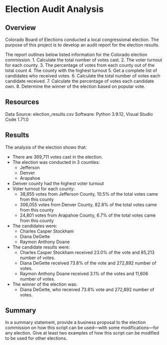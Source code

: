 # Election Audit Analysis

## Overview 
Colorado Board of Elections conducted a local congressional election. The purpose of this project is to develop an audit report for the election results. 

The report outlines below listed information for the Colorado election commission.
    1. Calculate the total number of votes cast.
    2. The voter turnout for each county.
    3. The percentage of votes from each county out of the total count
    4. The county with the highest turnout
    5. Get a complete list of candidates who received votes.
    6. Calculate the total number of votes each candidate received.
    7. Calculate the percentage of votes each candidate own.
    8. Determine the winner of the election based on popular vote.

## Resources
Data Source: election_results.csv Software: Python 3.9.12, Visual Studio Code 1.71.0

## Results
The analysis of the election shows that:

- There are 369,711 votes cast in the election.
- The election was conducted in 3 counties: 
    - Jefferson
    - Denver
    - Arapahoe
- Denver county had the highest voter turnout
- Voter turnout for each county:
    - 38,855 votes from Jefferson County, 10.5% of the total votes came from this county
    - 306,055 votes from Denver County, 82.8% of the total votes came from this county
    - 24,801 votes from Arapahoe County, 6.7% of the total votes came from this county
- The candidates were:
    - Charles Casper Stockham
    - Diana DeGette
    - Raymon Anthony Doane
- The candidate results were:
    - Charles Casper Stockham received 23.0% of the vote and 85,213 number of votes.
    - Diana DeGette received 73.8% of the vote and 272,892 number of votes.
    - Raymon Anthony Doane received 3.1% of the votes and 11,606 number of votes.
- The winner of the election was:
    - Diana DeGette, who received 73.8% vote and 272,892 number of votes.

## Summary

In a summary statement, provide a business proposal to the election commission on how this script can be used—with some modifications—for any election. Give at least two examples of how this script can be modified to be used for other elections.
